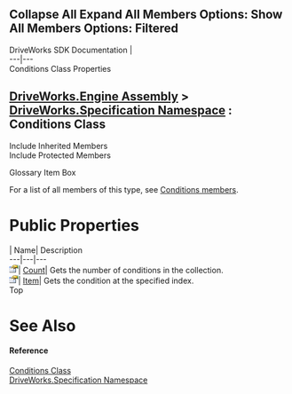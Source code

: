 Collapse All Expand All Members Options: Show All  Members Options: Filtered   
---  
DriveWorks SDK Documentation  |   
---|---  
Conditions Class Properties   
  
[DriveWorks.Engine Assembly](topic2156.md) > [DriveWorks.Specification Namespace](topic10764.md) : Conditions Class  
---  
  
Include Inherited Members    
Include Protected Members    


Glossary Item Box

For a list of all members of this type, see [Conditions members](topic10866.md).

# Public Properties

| Name| Description  
---|---|---  
![Public Property](dotnetimages/publicProperty.gif)| [Count](topic10882.md)| Gets the number of conditions in the collection.   
![Public Property](dotnetimages/publicProperty.gif)| [Item](topic10883.md)| Gets the condition at the specified index.   
Top

# See Also

#### Reference

[Conditions Class](topic10865.md)   
[DriveWorks.Specification Namespace](topic10764.md)


